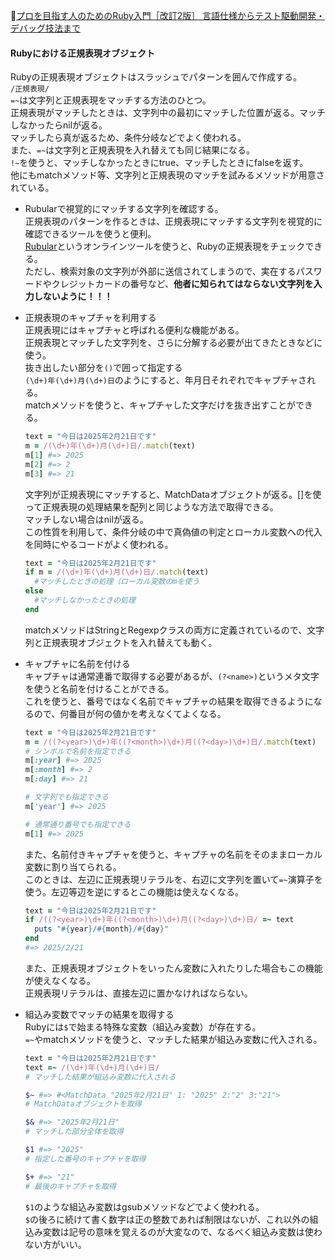 
📖[プロを目指す人のためのRuby入門［改訂2版］ 言語仕様からテスト駆動開発・デバッグ技法まで](https://gihyo.jp/book/2021/978-4-297-12437-3)

#### Rubyにおける正規表現オブジェクト

Rubyの正規表現オブジェクトはスラッシュでパターンを囲んで作成する。  
`/正規表現/`  
`=~`は文字列と正規表現をマッチする方法のひとつ。  
正規表現がマッチしたときは、文字列中の最初にマッチした位置が返る。マッチしなかったらnilが返る。  
マッチしたら真が返るため、条件分岐などでよく使われる。  
また、`=~`は文字列と正規表現を入れ替えても同じ結果になる。  
`!~`を使うと、マッチしなかったときにtrue、マッチしたときにfalseを返す。  
他にもmatchメソッド等、文字列と正規表現のマッチを試みるメソッドが用意されている。  

- Rubularで視覚的にマッチする文字列を確認する。  
  正規表現のパターンを作るときは、正規表現にマッチする文字列を視覚的に確認できるツールを使うと便利。  
  [Rubular](https://rubular.com/)というオンラインツールを使うと、Rubyの正規表現をチェックできる。  
  ただし、検索対象の文字列が外部に送信されてしまうので、実在するパスワードやクレジットカードの番号など、**他者に知られてはならない文字列を入力しないように！！！**

- 正規表現のキャプチャを利用する  
  正規表現にはキャプチャと呼ばれる便利な機能がある。  
  正規表現とマッチした文字列を、さらに分解する必要が出てきたときなどに使う。  
  抜き出したい部分を`()`で囲って指定する  
  `(\d+)年(\d+)月(\d+)日`のようにすると、年月日それぞれでキャプチャされる。  
  matchメソッドを使うと、キャプチャした文字だけを抜き出すことができる。  
  ```ruby
  text = "今日は2025年2月21日です"
  m = /(\d+)年(\d+)月(\d+)日/.match(text)
  m[1] #=> 2025
  m[2] #=> 2
  m[3] #=> 21
  ```
  文字列が正規表現にマッチすると、MatchDataオブジェクトが返る。[]を使って正規表現の処理結果を配列と同じような方法で取得できる。  
  マッチしない場合はnilが返る。  
  この性質を利用して、条件分岐の中で真偽値の判定とローカル変数への代入を同時にやるコードがよく使われる。
  ```ruby
  text = "今日は2025年2月21日です"
  if m = /(\d+)年(\d+)月(\d+)日/.match(text)
    #マッチしたときの処理（ローカル変数のmを使う
  else
    #マッチしなかったときの処理
  end
  ```
  matchメソッドはStringとRegexpクラスの両方に定義されているので、文字列と正規表現オブジェクトを入れ替えても動く。

- キャプチャに名前を付ける  
  キャプチャは通常連番で取得する必要があるが、`(?<name>)`というメタ文字を使うと名前を付けることができる。  
  これを使うと、番号ではなく名前でキャプチャの結果を取得できるようになるので、何番目が何の値かを考えなくてよくなる。  
  ```ruby
  text = "今日は2025年2月21日です"
  m = /((?<year>)\d+)年((?<month>)\d+)月((?<day>)\d+)日/.match(text)
  # シンボルで名前を指定できる
  m[:year] #=> 2025
  m[:month] #=> 2
  m[:day] #=> 21

  # 文字列でも指定できる
  m['year'] #=> 2025

  # 通常通り番号でも指定できる
  m[1] #=> 2025
  ```
  また、名前付きキャプチャを使うと、キャプチャの名前をそのままローカル変数に割り当てられる。  
  このときは、左辺に正規表現リテラルを、右辺に文字列を置いて`=~`演算子を使う。左辺等辺を逆にするとこの機能は使えなくなる。
  ```ruby
  text = "今日は2025年2月21日です"
  if /((?<year>)\d+)年((?<month>)\d+)月((?<day>)\d+)日/ =~ text
    puts "#{year}/#{month}/#{day}"
  end
  #=> 2025/2/21
  ```
  また、正規表現オブジェクトをいったん変数に入れたりした場合もこの機能が使えなくなる。  
  正規表現リテラルは、直接左辺に置かなければならない。

- 組込み変数でマッチの結果を取得する  
  Rubyには`$`で始まる特殊な変数（組込み変数）が存在する。  
  `=~`やmatchメソッドを使うと、マッチした結果が組込み変数に代入される。  
  ```ruby
  text = "今日は2025年2月21日です"
  text =~ /(\d+)年(\d+)月(\d+)日/
  # マッチした結果が組込み変数に代入される

  $~ #=> #<MatchData "2025年2月21日" 1: "2025" 2:"2" 3:"21">
  # MatchDataオブジェクトを取得

  $& #=> "2025年2月21日"
  # マッチした部分全体を取得

  $1 #=> "2025"
  # 指定した番号のキャプチャを取得

  $+ #=> "21"
  # 最後のキャプチャを取得
  ```
  `$1`のような組込み変数はgsubメソッドなどでよく使われる。  
  `$`の後ろに続けて書く数字は正の整数であれば制限はないが、これ以外の組込み変数は記号の意味を覚えるのが大変なので、なるべく組込み変数は使わない方がいい。
